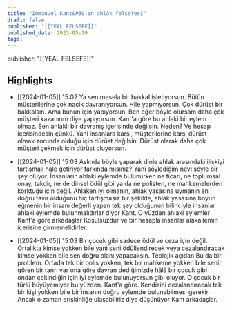 ```yaml
---
title: "Immanuel Kant&#39;ın ahlâk felsefesi"
draft: false
publisher: "[[YEAL FELSEFE]]"
published_date: 2023-05-19
tags:
---
```

publisher: "[[YEAL FELSEFE]]"


## Highlights
* [[2024-01-05]] 15:02  Ya sen mesela bir bakkal işletiyorsun. Bütün müşterilerine çok nacik davranıyorsun. Hile yapmıyorsun. Çok dürüst bir bakkalsın. Ama bunun için yapıyorsun. Ben eğer böyle olursam daha çok müşteri kazanırım diye yapıyorsun. Kant'a göre bu ahlaki bir eylem olmaz. Sen ahlaklı bir davranış içerisinde değilsin. Neden? Ve hesap içerisindesin çünkü. Yani insanlara karşı, müşterilerine karşı dürüst olmak zorunda olduğu için dürüst değilsin. Dürüst olarak daha çok müşteri çekmek için dürüst oluyorsun.

* [[2024-01-05]] 15:03  Aslında böyle yaparak dinle ahlak arasındaki ilişkiyi tartışmalı hale getiriyor farkında mısınız? Yani söylediğim nevi şöyle bir şey oluyor. İnsanların ahlaki eylemde bulunurken ne ticari, ne toplumsal onay, takdir, ne de dinsel ödül gibi ya da ne polisten, ne mahkemelerden korktuğu için değil. Ahlaken iyi olmanın, ahlak yasasına uymanın en doğru tavır olduğunu hiç tartışmasız bir şekilde, ahlak yasasına boyun eğmenin bir insanı değerli yapan tek şey olduğunun bilinciyle insanlar ahlaki eylemde bulunmalıdırlar diyor Kant. O yüzden ahlaki eylemler Kant'a göre arkadaşlar Koşulsüzdür ve bir hesapla insanlar alâkailemin içerisine girmemelidirler.

* [[2024-01-05]] 15:03  Bir çocuk gibi sadece ödül ve ceza için değil. Ortalıkta kimse yokken bile yani seni ödüllendirecek veya cezalandıracak kimse yokken bile sen doğru olanı yapacaksın. Teolojik açıdan Bu da bir problem. Ortada tek bir polis yokken, tek bir mahkeme yokken bile senin gören bir tanrı var ona göre davran dediğimizde hâlâ bir çocuk gibi ondan çekindiğin için iyi eylemde bulunuyorsun gibi oluyor. O çocuk bir türlü büyüyemiyor bu yüzden. Kant'a göre. Kendisini cezalandıracak tek bir kişi yokken bile bir insanın doğru eylemde bulunabilmesi gerekir. Ancak o zaman erişkinliğe ulaşabiliriz diye düşünüyor Kant arkadaşlar.

